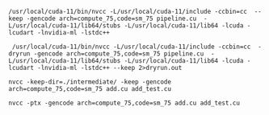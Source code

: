 ```/usr/local/cuda-11/bin/nvcc -L/usr/local/cuda-11/include -ccbin=cc  --keep -gencode arch=compute_75,code=sm_75 pipeline.cu  -L/usr/local/cuda-11/lib64/stubs -L/usr/local/cuda-11/lib64 -lcuda -lcudart -lnvidia-ml -lstdc++```

``` /usr/local/cuda-11/bin/nvcc -L/usr/local/cuda-11/include -ccbin=cc  -dryrun -gencode arch=compute_75,code=sm_75 pipeline.cu  -L/usr/local/cuda-11/lib64/stubs -L/usr/local/cuda-11/lib64 -lcuda -lcudart -lnvidia-ml -lstdc++ --keep 2>dryrun.out```

```nvcc -keep-dir=./intermediate/ -keep -gencode arch=compute_75,code=sm_75 add.cu add_test.cu```

```nvcc -ptx -gencode arch=compute_75,code=sm_75 add.cu add_test.cu```